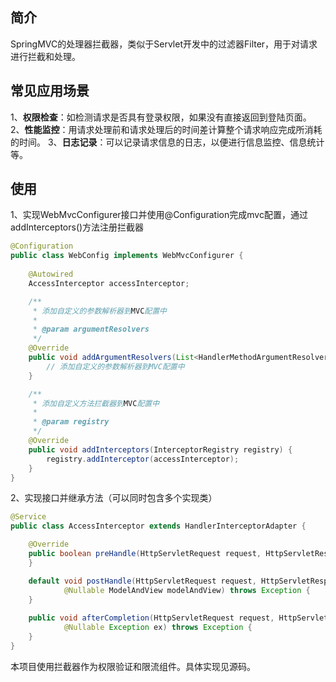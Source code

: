 ## 简介

SpringMVC的处理器拦截器，类似于Servlet开发中的过滤器Filter，用于对请求进行拦截和处理。

## 常见应用场景

1、**权限检查**：如检测请求是否具有登录权限，如果没有直接返回到登陆页面。 
2、**性能监控**：用请求处理前和请求处理后的时间差计算整个请求响应完成所消耗的时间。 
3、**日志记录**：可以记录请求信息的日志，以便进行信息监控、信息统计等。

## 使用

1、实现WebMvcConfigurer接口并使用@Configuration完成mvc配置，通过addInterceptors()方法注册拦截器

```java
@Configuration
public class WebConfig implements WebMvcConfigurer {
    
    @Autowired
    AccessInterceptor accessInterceptor;

    /**
     * 添加自定义的参数解析器到MVC配置中
     *
     * @param argumentResolvers
     */
    @Override
    public void addArgumentResolvers(List<HandlerMethodArgumentResolver> argumentResolvers) {
    	// 添加自定义的参数解析器到MVC配置中
    }

    /**
     * 添加自定义方法拦截器到MVC配置中
     *
     * @param registry
     */
    @Override
    public void addInterceptors(InterceptorRegistry registry) {
        registry.addInterceptor(accessInterceptor);
    }
}
```

2、实现接口并继承方法（可以同时包含多个实现类）

```java
@Service
public class AccessInterceptor extends HandlerInterceptorAdapter {

    @Override
    public boolean preHandle(HttpServletRequest request, HttpServletResponse response, Object handler) throws Exception {
    }

	default void postHandle(HttpServletRequest request, HttpServletResponse response, Object handler,
			@Nullable ModelAndView modelAndView) throws Exception {
	}
    
	public void afterCompletion(HttpServletRequest request, HttpServletResponse response, Object handler,
			@Nullable Exception ex) throws Exception {
	}
}
```

本项目使用拦截器作为权限验证和限流组件。具体实现见源码。